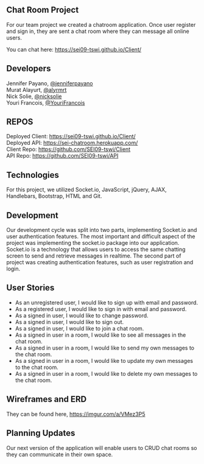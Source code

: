 ## Chat Room Project
For our team project we created a chatroom application. Once user register and sign in, they are sent a chat room where they can message all online users.

You can chat here: https://sei09-tswi.github.io/Client/

## Developers
Jennifer Payano, [@jenniferpayano](https://github.com/jenniferpayano) \
Murat Alayurt, [@alyrmrt](https://github.com/alyrmrt) \
Nick Solie, [@nicksolie](https://github.com/nicksolie) \
Youri Francois, [@YouriFrancois](https://github.com/YouriFrancois)

## REPOS
Deployed Client: https://sei09-tswi.github.io/Client/ \
Deployed API: https://sei-chatroom.herokuapp.com/ \
Client Repo: https://github.com/SEI09-tswi/Client \
API Repo: https://github.com/SEI09-tswi/API

## Technologies
For this project, we utilized Socket.io, JavaScript, jQuery, AJAX, Handlebars, Bootstrap, HTML and Git.

## Development
Our development cycle was split into two parts, implementing Socket.io and user authentication features. The most important and difficult aspect of the project was implementing the socket.io package into our application. Socket.io is a technology that allows users to access the same chatting screen to send and retrieve messages in realtime. The second part of project was creating authentication features, such as user registration and login.

## User Stories
- As an unregistered user, I would like to sign up with email and password.
- As a registered user, I would like to sign in with email and password.
- As a signed in user, I would like to change password.
- As a signed in user, I would like to sign out.
- As a signed in user, I would like to join a chat room.
- As a signed in user in a room, I would like to see all messages in the chat room.
- As a signed in user in a room, I would like to send my own messages to the chat room.
- As a signed in user in a room, I would like to update my own messages to the chat room.
- As a signed in user in a room, I would like to delete my own messages to the chat room.

## Wireframes and ERD
They can be found here, https://imgur.com/a/VMez3P5

## Planning Updates
Our next version of the application will enable users to CRUD chat rooms so they can communicate in their own space.
